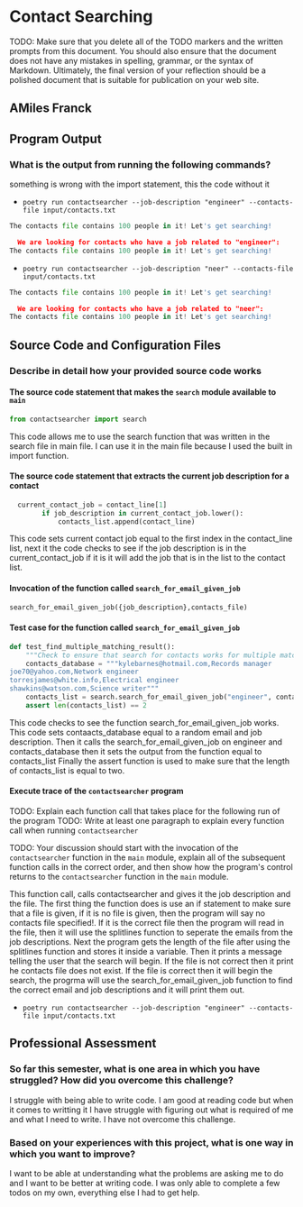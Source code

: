 # Contact Searching

TODO: Make sure that you delete all of the TODO markers and the written prompts
from this document. You should also ensure that the document does not have any
mistakes in spelling, grammar, or the syntax of Markdown. Ultimately, the final
version of your reflection should be a polished document that is suitable for
publication on your web site.

## AMiles Franck

## Program Output

### What is the output from running the following commands?

something is wrong with the import statement, this the code without it

- `poetry run contactsearcher --job-description "engineer" --contacts-file input/contacts.txt`
```python
The contacts file contains 100 people in it! Let's get searching!

  We are looking for contacts who have a job related to "engineer":
The contacts file contains 100 people in it! Let's get searching!
```


- `poetry run contactsearcher --job-description "neer" --contacts-file input/contacts.txt`
```python
The contacts file contains 100 people in it! Let's get searching!

  We are looking for contacts who have a job related to "neer":
The contacts file contains 100 people in it! Let's get searching!
```

## Source Code and Configuration Files

### Describe in detail how your provided source code works

#### The source code statement that makes the `search` module available to `main`

```python
from contactsearcher import search
```
This code allows me to use the search function that was written in the search file in main file.
I can use it in the main file because I used the built in import function.

#### The source code statement that extracts the current job description for a contact

```python
  current_contact_job = contact_line[1]
        if job_description in current_contact_job.lower():
            contacts_list.append(contact_line)
```
This code sets current contact job equal to the first index in the contact_line list,
next it the code checks to see if the job description is in the current_contact_job
if it is it will add the job that is in the list to the contact list.

#### Invocation of the function called `search_for_email_given_job`

```python
search_for_email_given_job({job_description},contacts_file)
```

#### Test case for the function called `search_for_email_given_job`
```python
def test_find_multiple_matching_result():
    """Check to ensure that search for contacts works for multiple matches."""
    contacts_database = """kylebarnes@hotmail.com,Records manager
joe70@yahoo.com,Network engineer
torresjames@white.info,Electrical engineer
shawkins@watson.com,Science writer"""
    contacts_list = search.search_for_email_given_job("engineer", contacts_database)
    assert len(contacts_list) == 2
```
This code checks to see the function search_for_email_given_job works.
This code sets contaacts_database equal to a random email and job description.
Then it calls the search_for_email_given_job on engineer and contacts_database
then it sets the output from the function equal to contacts_list
Finally the assert function is used to make sure that the length of contacts_list
is equal to two.

#### Execute trace of the `contactsearcher` program

TODO: Explain each function call that takes place for the following run of the program
TODO: Write at least one paragraph to explain every function call when running `contactsearcher`

TODO: Your discussion should start with the invocation of the `contactsearcher`
function in the `main` module, explain all of the subsequent function calls in
the correct order, and then show how the program's control returns to the
`contactsearcher` function in the `main` module.

This function call, calls contactsearcher and gives it the job description and the file.
The first thing the function does is use an if statement to make sure that a file is given, if it is
no file is given, then the program will say no contacts file specified!. If it is the correct
file then the program will read in the file, then it will use the splitlines function to seperate 
the emails from the job descriptions. Next the program gets the length of the file after using the
splitlines function and stores it inside a variable. Then it prints a message telling the user
that the search will begin. If the file is not correct then it print he contacts file does not exist. 
If the file is correct then it will begin the search, the progrma will use the search_for_email_given_job
function to find the correct email and job descriptions and it will print them out.

- `poetry run contactsearcher --job-description "engineer" --contacts-file input/contacts.txt`

## Professional Assessment

### So far this semester, what is one area in which you have struggled? How did you overcome this challenge?

I struggle with being able to write code. I am good at reading code but when it comes to writting it
I have struggle with figuring out what is required of me and what I need to write. I have not overcome this
challenge.

### Based on your experiences with this project, what is one way in which you want to improve?

I want to be able at understanding what the problems are asking me to do and I want to be
better at writing code. I was only able to complete a few todos on my own, everything else I had to
get help.
